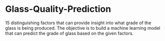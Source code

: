 # Glass-Quality-Prediction

15 distinguishing factors that can provide insight into what grade of the glass is being produced. The objective is to build a machine learning model that can predict the grade of glass based on the given factors.

